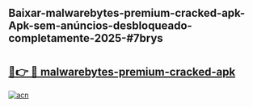 ## Baixar-malwarebytes-premium-cracked-apk-Apk-sem-anúncios-desbloqueado-completamente-2025-#7brys

# <h2><a href="https://ainizakaria.my?title=malwarebytes-premium-cracked-apk&ref=22M">🔗👉 🔴 malwarebytes-premium-cracked-apk</a></h2>

[![acn](https://github.com/user-attachments/assets/0f9c940e-d8b0-45ae-aac7-cd30a18b3e1c)](https://ainizakaria.my?title=malwarebytes-premium-cracked-apk&ref=22M)

